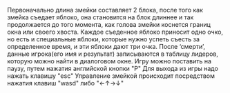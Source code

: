 Первоначально длина змейки составляет 2 блока, после того как змейка съедает яблоко, она становится на блок длиннее и так продолжается до того момента, как голова змейки коснется границ окна или своего хвоста. 
Каждое съеденное яблоко приносит одно очко, но есть и специальные яблоки, которые нужно успеть съесть за определенное время, и эти яблоки дают три очка. 
После ‘смерти’, данные игрока(его имя и результат) записываются в таблицу лидеров, которую можно найти в диалоговом окне. 
Игру можно поставить на паузу, путем нажатия английской кнопки "P"
Для выхода из игры надо нажать клавишу "esc"
Управление змейкой происходит посредством нажатия клавиш "wasd" либо "←↑→↓"
